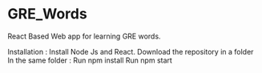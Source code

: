 # GRE_Words

React Based Web app for learning GRE words.

Installation : 
Install Node Js and React.
Download the repository in a folder
In the same folder :
  Run npm install
  Run npm start
  
